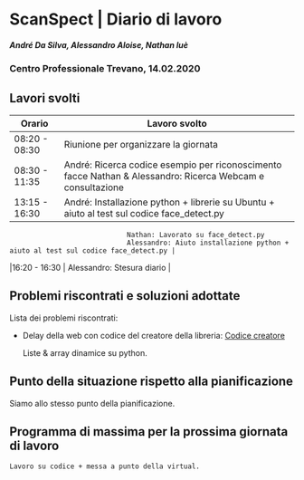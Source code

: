 # ScanSpect | Diario di lavoro
##### André Da Silva, Alessandro Aloise, Nathan luè
### Centro Professionale Trevano, 14.02.2020

## Lavori svolti


|Orario        |Lavoro svolto                           |
|--------------|----------------------------------------|
|08:20 - 08:30 | Riunione per organizzare la giornata   |			                                        
|08:30 - 11:35 | André: Ricerca codice esempio per riconoscimento facce  	Nathan & Alessandro: Ricerca Webcam e  consultazione   |
|13:15 - 16:30 | André: Installazione python + librerie su Ubuntu + aiuto al test sul codice face_detect.py       
				 				 Nathan: Lavorato su face_detect.py     
				 			 	 Alessandro: Aiuto installazione python + aiuto al test sul codice face_detect.py |
|16:20 - 16:30 | Alessandro: Stesura diario |



##  Problemi riscontrati e soluzioni adottate
Lista dei problemi riscontrati:

- Delay della web con codice del creatore della libreria:  [ Codice creatore  ](https://github.com/ageitgey/face_recognition)

	Liste & array dinamice su python.

##  Punto della situazione rispetto alla pianificazione

Siamo allo stesso punto della pianificazione.

## Programma di massima per la prossima giornata di lavoro

	Lavoro su codice + messa a punto della virtual.
